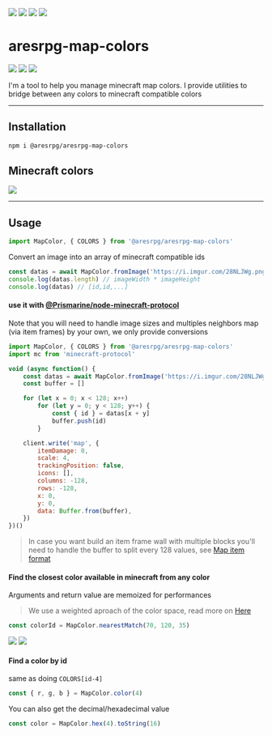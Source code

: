 ![][licence] [![][npm]][npmlink] [![][travis]][travislink] [![][npmdl]][npmlink]

# aresrpg-map-colors

[![][discord]][discordlink] [![][twitter]][twitterlink] ![][mcversion]

[licence]: https://img.shields.io/github/license/AresRPG/aresrpg-map-colors.svg?style=for-the-badge
[npm]: https://img.shields.io/npm/v/@aresrpg/aresrpg-map-colors.svg?logo=npm&style=for-the-badge
[npmlink]: https://www.npmjs.com/package/@aresrpg/aresrpg-map-colors
[travis]: https://img.shields.io/travis/com/AresRPG/aresrpg-map-colors.svg?logo=travis&style=for-the-badge
[travislink]: https://travis-ci.com/AresRPG/aresrpg-map-colors
[npmdl]: https://img.shields.io/npm/dw/@aresrpg/aresrpg-map-colors.svg?color=%239C27B0&style=for-the-badge
[twitter]: https://img.shields.io/badge/follow-us-55acee.svg?logo=twitter&style=for-the-badge
[twitterlink]: https://twitter.com/AresRPG
[discord]: https://img.shields.io/discord/265104803531587584.svg?logo=discord&style=for-the-badge
[discordlink]: https://discord.gg/Ea6a5cn
[mcversion]: https://img.shields.io/badge/minecraft-1.12+-AB47BC.svg?style=for-the-badge

I'm a tool to help you manage minecraft map colors.
I provide utilities to bridge between any colors to minecraft compatible colors

---

## Installation

```sh
npm i @aresrpg/aresrpg-map-colors
```

## Minecraft colors

[![](https://i.imgur.com/Wjsg0KU.png)](https://minecraft.gamepedia.com/Map_item_format#1.12_Color_Table)

---

## Usage

```js
import MapColor, { COLORS } from '@aresrpg/aresrpg-map-colors'
```

Convert an image into an array of minecraft compatible ids

```js
const datas = await MapColor.fromImage('https://i.imgur.com/28NLJWg.png') // uInt8
console.log(datas.length) // imageWidth * imageHeight
console.log(datas) // [id,id,...]
```

#### use it with [@Prismarine/node-minecraft-protocol](https://github.com/PrismarineJS/node-minecraft-protocol)

Note that you will need to handle image sizes and multiples neighbors map (via item frames) by your own, we only provide conversions

```js
import MapColor, { COLORS } from '@aresrpg/aresrpg-map-colors'
import mc from 'minecraft-protocol'

void (async function() {
	const datas = await MapColor.fromImage('https://i.imgur.com/28NLJWg.png')
	const buffer = []

	for (let x = 0; x < 128; x++)
		for (let y = 0; y < 128; y++) {
			const { id } = datas[x + y]
			buffer.push(id)
		}

	client.write('map', {
		itemDamage: 0,
		scale: 4,
		trackingPosition: false,
		icons: [],
		columns: -128,
		rows: -128,
		x: 0,
		y: 0,
		data: Buffer.from(buffer),
	})
})()
```

> In case you want build an item frame wall with multiple blocks you'll need to handle the buffer to split every 128 values, see [Map item format](https://minecraft.gamepedia.com/Map_item_format)

#### Find the closest color available in minecraft from any color

Arguments and return value are memoized for performances

> We use a weighted aproach of the color space, read more on [Here](https://en.wikipedia.org/wiki/Color_difference)

```js
const colorId = MapColor.nearestMatch(70, 120, 35)
```

![](https://i.imgur.com/gWAHyQl.png)
![](https://i.imgur.com/ue85juy.png)

#### Find a color by id

same as doing `COLORS[id-4]`

```js
const { r, g, b } = MapColor.color(4)
```

You can also get the decimal/hexadecimal value

```js
const color = MapColor.hex(4).toString(16)
```
